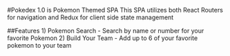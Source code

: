 #Pokedex 1.0 is Pokemon Themed SPA
This SPA utilizes both React Routers for navigation and Redux for client side state management

##Features 
    1) Pokemon Search - Search by name or number for your favorite Pokemon
    2) Build Your Team - Add up to 6 of your favorite pokemon to your team 